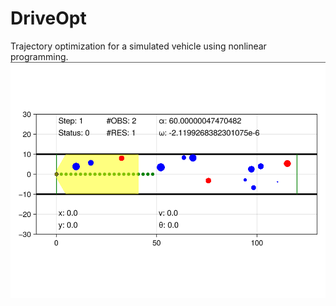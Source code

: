 # DriveOpt
Trajectory optimization for a simulated vehicle using nonlinear programming.
<img src="https://github.com/WilliamHangXu/DriveOpt/blob/main/img/mpc_animation.gif" />
